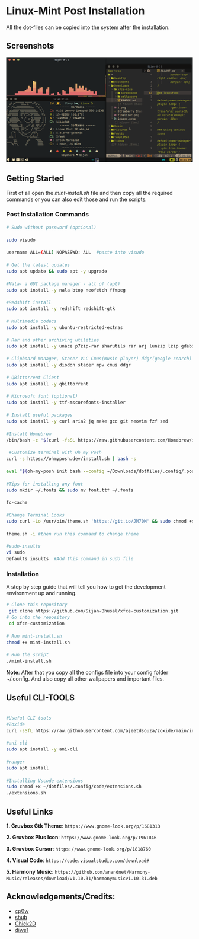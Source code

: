 # Linux-Mint Post Installation

All the dot-files can be copied into the system after the installation.

## Screenshots

![alt text](Wallpapers/Screenshot_2024-11-16_20-01-50.png)

## Getting Started

First of all open the _mint-install.sh_ file and then copy all the required commands or you can also edit those and run the scripts.

### Post Installation Commands

```bash
# Sudo without password (optional)

sudo visudo

username ALL=(ALL) NOPASSWD: ALL  #paste into visudo

# Get the latest updates
sudo apt update && sudo apt -y upgrade

#Nala- a GUI package manager - alt of (apt)
sudo apt install -y nala btop neofetch ffmpeg

#Redshift install
sudo apt install -y redshift redshift-gtk

# Multimedia codecs
sudo apt install -y ubuntu-restricted-extras

# Rar and other archiving utilities
sudo apt install -y unace p7zip-rar sharutils rar arj lunzip lzip gdebi

# Clipboard manager, Stacer VLC Cmus(music player) ddgr(google search)
sudo apt install -y diodon stacer mpv cmus ddgr

# QBittorrent Client
sudo apt install -y qbittorrent

# Microsoft font (optional)
sudo apt install -y ttf-mscorefonts-installer

# Install useful packages
sudo apt install -y curl aria2 jq make gcc git neovim fzf sed

#Install Homebrew
/bin/bash -c "$(curl -fsSL https://raw.githubusercontent.com/Homebrew/install/HEAD/install.sh)"

 #Customize terminal with Oh my Posh
curl -s https://ohmyposh.dev/install.sh | bash -s

eval "$(oh-my-posh init bash --config ~/Downloads/dotfiles/.config/.poshthemes/robbyrussell.omp.json)"

#Tips for installing any font
sudo mkdir ~/.fonts && sudo mv font.ttf ~/.fonts

fc-cache

#Change Terminal Looks
sudo curl -Lo /usr/bin/theme.sh 'https://git.io/JM70M' && sudo chmod +x /usr/bin/theme.sh

theme.sh -i #then run this command to change theme

#sudo-insults
vi sudo
Defaults insults  #Add this command in sudo file
```

### Installation

A step by step guide that will tell you how to get the development environment up and running.

```bash
# Clone this repository
 git clone https://github.com/Sijan-Bhusal/xfce-customization.git
# Go into the repository
 cd xfce-customization

# Run mint-install.sh
chmod +x mint-install.sh

# Run the script
./mint-install.sh
```

**Note**: After that you copy all the configs file into your config folder ~/.config. And also copy all other wallpapers and important files.

## Useful CLI-TOOLS

```bash

#Useful CLI tools
#Zoxide
curl -sSfL https://raw.githubusercontent.com/ajeetdsouza/zoxide/main/install.sh | sh

#ani-cli
sudo apt install -y ani-cli

#ranger
sudo apt install

#Installing Vscode extensions
sudo chmod +x ~/dotfiles/.config/code/extensions.sh
./extensions.sh

```

## Useful Links

**1. Gruvbox Gtk Theme**: `https://www.gnome-look.org/p/1681313`

**2. Gruvbox Plus Icon**: `https://www.gnome-look.org/p/1961046`

**3. Gruvbox Cursor**: `https://www.gnome-look.org/p/1818760`

**4. Visual Code**: `https://code.visualstudio.com/download#`

**5. Harmony Music**: `https://github.com/anandnet/Harmony-Music/releases/download/v1.10.31/harmonymusicv1.10.31.deb`

## Acknowledgements/Credits:

- [cp0w](https://github.com/cpow/cpow-dotfiles)
- [shub](https://github.com/diws1/xfce-rice/tree/main)
- [Chick2D](https://github.com/Chick2D/neofetch-themes)
- [diws1](https://github.com/diws1/xfce-rice/tree/main)
